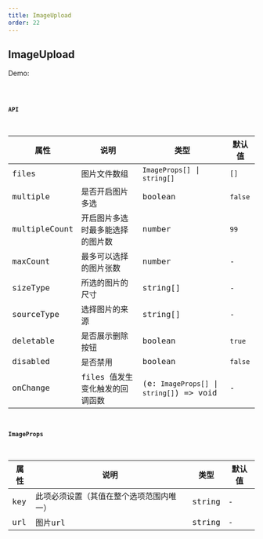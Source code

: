 ```yaml
---
title: ImageUpload
order: 22
---
```


## ImageUpload

Demo:

<code src="./image-upload/index.tsx" />

#### API

| 属性 | 说明 | 类型 | 默认值 |
| --- | --- | ---- | --- |
| files | 图片文件数组 | `ImageProps[]` \| `string[]` | `[]` |
| multiple | 是否开启图片多选 | boolean | `false` |
| multipleCount | 开启图片多选时最多能选择的图片数 | number | `99` |
| maxCount | 最多可以选择的图片张数 | number | - |
| sizeType | 所选的图片的尺寸 | string[] | - |
| sourceType | 选择图片的来源 | string[] | - |
| deletable | 是否展示删除按钮 | boolean | `true` |
| disabled | 是否禁用 | boolean | `false` |
| onChange | files 值发生变化触发的回调函数 | (e:` ImageProps[]` \| `string[]`) => void | - |


#### ImageProps

| 属性 | 说明 | 类型 | 默认值 |
| --- | --- | ---- | --- |
| key | 此项必须设置（其值在整个选项范围内唯一） | string | - |
| url | 图片url | string | - |

